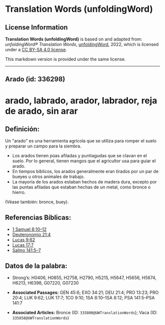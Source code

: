 # Translation Words (unfoldingWord)

## License Information

**Translation Words (unfoldingWord)** is based on and adapted from: _unfoldingWord® Translation Words_, [unfoldingWord](https://unfoldingword.org/utw), 2022, which is licensed under a [CC BY-SA 4.0 license](https://creativecommons.org/licenses/by-sa/4.0/legalcode.en).

This markdown version is provided under the same license.



--------------------------------

## Arado (id: 336298)

arado, labrado, arador, labrador, reja de arado, sin arar
=========================================================

Definición:
-----------

Un "arado" es una herramienta agrícola que se utiliza para romper el suelo y preparar un campo para la siembra.

* Los arados tienen púas afiladas y puntiagudas que se clavan en el suelo. Por lo general, tienen mangos que el agricultor usa para guiar el arado.
* En tiempos bíblicos, los arados generalmente eran tirados por un par de bueyes u otros animales de trabajo.
* La mayoría de los arados estaban hechos de madera dura, excepto por las puntas afiladas que estaban hechas de un metal, como bronce o hierro.

(Véase también: bronce, buey).

Referencias Bíblicas:
---------------------

* [1 Samuel 8:10–12](https://ref.ly/1Sam8:10-1Sam8:12)
* [Deuteronomio 21:4](https://ref.ly/Deut21:4)
* [Lucas 9:62](https://ref.ly/Luke9:62)
* [Lucas 17:7](https://ref.ly/Luke17:7)
* [Salmo 141:5–7](https://ref.ly/Ps141:5-Ps141:7)

Datos de la palabra:
--------------------

* Strong’s: H0406, H0855, H2758, H2790, H5215, H5647, H5656, H5674, H6213, H6398, G07220, G07230

* **Associated Passages:** GEN 45:6; EXO 34:21; DEU 21:4; PRO 13:23; PRO 20:4; LUK 9:62; LUK 17:7; 1CO 9:10; 1SA 8:10–1SA 8:12; PSA 141:5–PSA 141:7
* **Associated Articles:** Bronce (ID: `335800@UWTranslationWords`); Vaca (ID: `335858@UWTranslationWords`)

